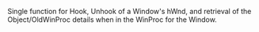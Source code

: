 Single function for Hook, Unhook of a Window's hWnd, and retrieval of the Object/OldWinProc details when in the WinProc for the Window.  
